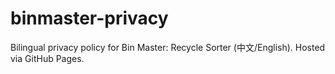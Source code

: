 # binmaster-privacy
Bilingual privacy policy for Bin Master: Recycle Sorter (中文/English). Hosted via GitHub Pages.
